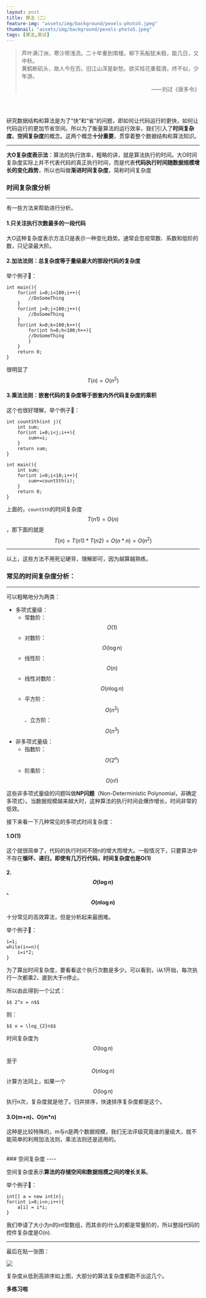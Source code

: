 ```yaml
---
layout: post
title: 算法（二）
feature-img: "assets/img/background/pexels-photo5.jpeg"
thumbnail: "assets/img/background/pexels-photo5.jpeg"
tags: [算法,面试]
---
```


> 芦叶满汀洲，寒沙带浅流。二十年重到南楼。柳下系船犹未稳，能几日，又中秋。 <br>
> 黄鹤断矶头，故人今在否。旧江山浑是新愁。欲买桂花重载酒，终不似，少年游。                          
> <p align="right">——刘过《唐多令》</p>

<br><br>

研究数据结构和算法是为了“快”和“省”的问题，即如何让代码运行的更快，如何让代码运行的更加节省空间。所以为了衡量算法的运行效率，我们引入了**时间复杂度、空间复杂度**的概念。这两个概念**十分重要**，贯穿着整个数据结构和算法知识。

----

**大O复杂度表示法**：算法的执行效率，粗略的讲，就是算法执行的时间。大O时间复杂度实际上并不代表代码的真正执行时间，而是代表**代码执行时间随数据规模增长的变化趋势**，所以也叫做**渐进时间复杂度**，简称时间复杂度

### 时间复杂度分析
----

有一些方法来帮助进行分析。

#### 1.只关注执行次数最多的一段代码

大O这种复杂度表示方法只是表示一种变化趋势。通常会忽视常数、系数和低阶的数，只记录最大阶。

#### 2.加法法则：总复杂度等于量级最大的那段代码的复杂度

举个例子🌰：

```
int main(){
    for(int i=0;i<100;i++){
        //DoSomeThing
    }
    for(int j=0;j<100;j++){
        //DoSomeThing
    }
    for(int k=0;k<100;k++){
        for(int h=0;h<100;h++){
        //DoSomeThing
        }
    }
    return 0;
}
```

很明显了 $$ T(n) = O(n^2) $$

#### 3.乘法法则：嵌套代码的复杂度等于嵌套内外代码复杂度的乘积

这个也很好理解，举个例子🌰：

```
int countSth(int j){
    int sum;
    for(int i=0;i<j;i++){
        sum+=i;
    }
    return sum;
}

int main(){
    int sum;
    for(int i=0;i<10;i++){
        sum+=countSth(i);
    }
    return 0;
}
```

上面的，`countSth`的时间复杂度$$T(n1)=O(n)$$，那下面的就是$$ T(n)=T(n1)*T(n2)=O(n*n)=O(n^2)$$

----
以上，这些方法不用死记硬背，理解即可，因为越算越熟练。

### 常见的时间复杂度分析：
----
可以粗略地分为两类：
* 多项式量级：
    * 常数阶：$$ O(1)$$
    * 对数阶：$$ O(\log n)$$
    * 线性阶：$$ O(n)$$
    * 线性对数阶：$$ O(n\log n)$$
    * 平方阶：$$ O(n^2)$$、立方阶：$$ O(n^3)$$
* 非多项式量级：
    * 指数阶：$$ O(2^n)$$
    * 阶乘阶：$$ O(n!)$$

这些非多项式量级的问题叫做**NP问题**（Non-Deterministic Polynomial，非确定多项式）。当数据规模越来越大时，这种算法的执行时间会爆炸增长，时间非常的低效。

接下来看一下几种常见的多项式时间复杂度：

#### 1.O(1)

这个就很简单了，代码的执行时间不随n的增大而增大。一般情况下，只要算法中不存在**循环、递归，即使有几万行代码，时间复杂度也是O(1)**

#### 2.$$ O(\log n)$$、$$ O(n\log n)$$

十分常见的高效算法，但是分析起来最困难。

举个例子🌰：

```
i=1;
while(i<=n){
    i=i*2;
}
```

为了算出时间复杂度，要看看这个执行次数是多少。可以看到，i从1开始，每次执行一次都乘2，直到大于n停止。

所以由此得到一个公式：

    $$ 2^x = n$$

则：

    $$ x = \log_{2}n$$

时间复杂度为 $$ O(\log n)$$

至于$$ O(n\log n)$$计算方法同上，如果一个$$ O(\log n)$$执行n次，复杂度就是他了。归并排序，快速排序复杂度都是这个。

#### 3.O(m+n)、O(m*n)

这种是比较特殊的，m与n是两个数据规模，我们无法评级究竟谁的量级大，就不能简单的利用加法法则，乘法法则还是适用的。

<br>
### 空间复杂度
----

空间复杂度表示**算法的存储空间和数据规模之间的增长关系**。

举个例子🌰：

```
int[] a = new int[n];
for(int i=0;i<n;i++){
    a[i] = i*i;
}
```

我们申请了大小为n的int型数组，而其余的i什么的都是常量阶的，所以整段代码的控件复杂度是O(n).


----

最后在贴一张图：

![](https://i.loli.net/2018/09/26/5bab8f191e071.jpg)

复杂度从低到高排序如上图，大部分的算法复杂度都跑不出这几个。

**多练习啦**


